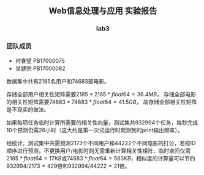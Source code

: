 ## <center> Web信息处理与应用 实验报告 </center>
### <center> lab3 </center>

### 团队成员
- 何春望 PB17000075
- 吴健宗 PB17000082


数据集中共有2185名用户和74683部电影。

存储全部用户相关性矩阵需要$2185*2185*float64=36.4MB$，
存储全部电影的相关性矩阵需要$74683*74683*float64=41.5GB$，
故存储全部相关性矩阵是不现实的做法。

如果每项任务临时计算所需要的相关性向量，测试集共$932994$个任务，每秒完成10个预测仍需26小时（这大约是第一次试运行时观测到的print输出频率）。

经统计，测试集中共需预测2173个不同用户和44222个不同电影的打分，若按ID顺序进行预测，不更换用户/电影时则无需重新计算相关性矩阵，临时空间仅需$2185*float64=17KB$或$74683*float64=583KB$，相似度的计算量可以节约$932994/2173=429$倍和$932994/44222=21$倍。
